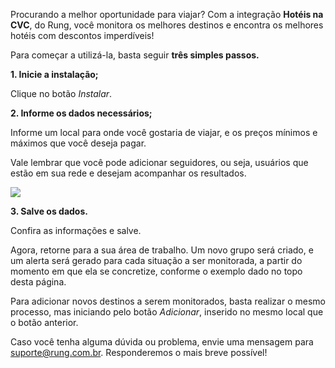 Procurando a melhor oportunidade para viajar? Com a integração **Hotéis na CVC**, do Rung, você monitora os melhores destinos e encontra os melhores hotéis com descontos imperdíveis!

Para começar a utilizá-la, basta seguir **três simples passos.**

**1. Inicie a instalação;**

Clique no botão *Instalar*.

**2. Informe os dados necessários;**

Informe um local para onde você gostaria de viajar, e os preços mínimos e máximos que você deseja pagar.

Vale lembrar que você pode adicionar seguidores, ou seja, usuários que estão em sua rede e desejam acompanhar os resultados.

![](https://i.imgur.com/WcCLYmX.png)

**3. Salve os dados.**

Confira as informações e salve.

Agora, retorne para a sua área de trabalho. Um novo grupo será criado, e um alerta será gerado para cada situação a ser monitorada, a partir do momento em que ela se concretize, conforme o exemplo dado no topo desta página.

Para adicionar novos destinos a serem monitorados, basta realizar o mesmo processo, mas iniciando pelo botão *Adicionar*, inserido no mesmo local que o botão anterior.

Caso você tenha alguma dúvida ou problema, envie uma mensagem para suporte@rung.com.br. Responderemos o mais breve possível!